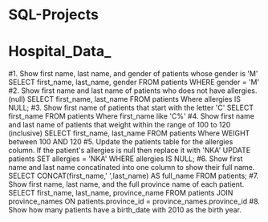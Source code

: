 # SQL-Projects
# Hospital_Data_
#1. Show first name, last name, and gender of patients whose gender is 'M'
SELECT 
    first_name,
    last_name,
    gender
FROM patients
WHERE gender = 'M'
#2. Show first name and last name of patients who does not have allergies. (null)
SELECT 
    first_name,
    last_name
FROM patients
Where allergies IS NULL;
#3. Show first name of patients that start with the letter 'C'
SELECT 
	first_name
FROM patients
Where first_name like 'C%'
#4. Show first name and last name of patients that weight within the range of 100 to 120 (inclusive)
SELECT 
	first_name,
    last_name
FROM patients
Where WEIGHT between 100 AND 120
#5. Update the patients table for the allergies column. If the patient's allergies is null then replace it with 'NKA'
UPDATE patients
SET allergies = 'NKA'
WHERE allergies IS NULL;
#6. Show first name and last name concatinated into one column to show their full name.
SELECT CONCAT(first_name,' ',last_name) AS full_name
FROM patients;
#7. Show first name, last name, and the full province name of each patient.
SELECT 
	first_name,
    last_name,
    province_name
FROM patients
 JOIN province_names ON patients.province_id = province_names.province_id
 #8. Show how many patients have a birth_date with 2010 as the birth year.
